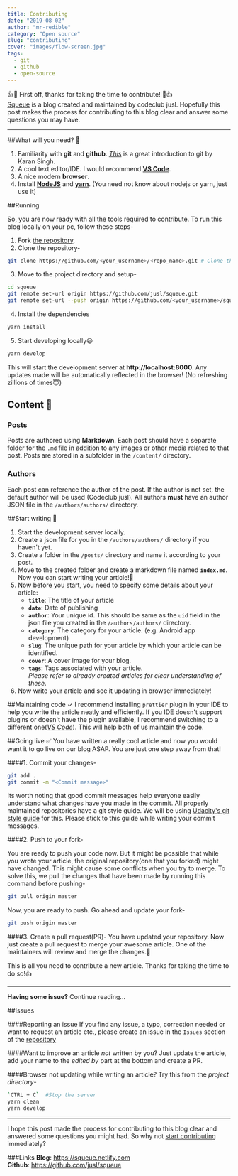 ```yaml
---
title: Contributing
date: "2019-08-02"
author: "mr-redible"
category: "Open source"
slug: "contributing"
cover: "images/flow-screen.jpg"
tags:
  - git
  - github
  - open-source
---
```


👍🎉 First off, thanks for taking the time to contribute! 🎉👍<br/>
[Squeue](https://squeue.netlify.com/) is a blog created and maintained by codeclub jusl. Hopefully this post makes the process for contributing to this blog clear and answer some questions you may have.

---

##What will you need? 🔧

1. Familiarity with **git** and **github**. [_This_](/git-workflow) is a great introduction to git by Karan Singh.
2. A cool text editor/IDE. I would recommend [**VS Code**](https://code.visualstudio.com/).
3. A nice modern **browser**.
4. Install [**NodeJS**](https://nodejs.org/en/download) and [**yarn**](https://yarnpkg.com/lang/en/docs/install). (You need not know about nodejs or yarn, just use it)

##Running

So, you are now ready with all the tools required to contribute. To run this blog locally on your pc, follow these steps-

1. Fork [the repository](https://github.com/jusl/squeue).
2. Clone the repository-

```bash
git clone https://github.com/<your_username>/<repo_name>.git # Clone the project
```

3. Move to the project directory and setup-

```bash
cd squeue
git remote set-url origin https://github.com/jusl/squeue.git
git remote set-url --push origin https://github.com/<your_username>/squeue.git
```

4. Install the dependencies

```bash
yarn install
```

5. Start developing locally😃

```bash
yarn develop
```

This will start the development server at **http://localhost:8000**. Any updates made will be automatically reflected in the browser! (No refreshing zillions of times😇)

## Content 📁

### Posts

Posts are authored using **Markdown**. Each post should have a separate folder for the `.md` file in addition to any images or other media related to that post. Posts are stored in a subfolder in the `/content/` directory.

### Authors

Each post can reference the author of the post. If the author is not set, the default author will be used (Codeclub jusl). All authors **must** have an author JSON file in the `/authors/authors/` directory.

##Start writing 📝

1. Start the development server locally.
2. Create a json file for you in the `/authors/authors/` directory if you haven't yet.
3. Create a folder in the `/posts/` directory and name it according to your post.
4. Move to the created folder and create a markdown file named **`index.md`**. Now you can start writing your article!🎉
5. Now before you start, you need to specify some details about your article:
   - **`title`**: The title of your article
   - **`date`**: Date of publishing
   - **`author`**: Your unique id. This should be same as the `uid` field in the json file you created in the `/authors/authors/` directory.
   - **`category`**: The category for your article. (e.g. Android app development)
   - **`slug`**: The unique path for your article by which your article can be identified.
   - **`cover`**: A cover image for your blog.
   - **`tags`**: Tags associated with your article.
     <br/>_Please refer to already created articles for clear understanding of these_.
6. Now write your article and see it updating in browser immediately!

##Maintaining code ✓
I recommend installing `prettier` plugin in your IDE to help you write the article neatly and efficiently. If you IDE doesn't support plugins or doesn't have the plugin available, I recommend switching to a different one([_VS Code_](https://code.visualstudio.com/)). This will help both of us maintain the code.

##Going live ✅
You have written a really cool article and now you would want it to go live on our blog ASAP. You are just one step away from that!

####1. Commit your changes-

```bash
git add .
git commit -m "<Commit message>"
```

Its worth noting that good commit messages help everyone easily understand what changes have you made in the commit. All properly maintained repositories have a git style guide. We will be using [Udacity's git style guide](https://udacity.github.io/git-styleguide/) for this. Please stick to this guide while writing your commit messages.

####2. Push to your fork-

You are ready to push your code now. But it might be possible that while you wrote your article, the original repository(one that you forked) might have changed. This might cause some conflicts when you try to merge. To solve this, we pull the changes that have been made by running this command before pushing-

```bash
git pull origin master
```

Now, you are ready to push. Go ahead and update your fork-

```bash
git push origin master
```

####3. Create a pull request(PR)-
You have updated your repository. Now just create a pull request to merge your awesome article. One of the maintainers will review and merge the changes.🎉

This is all you need to contribute a new article. Thanks for taking the time to do so!👍

---

**Having some issue?** Continue reading...

##Issues

####Reporting an issue
If you find any issue, a typo, correction needed or want to request an article etc., please create an issue in the `Issues` section of the [repository](https://github.com/jusl/squeue)

####Want to improve an article _not_ written by you?
Just update the article, add your name to the _edited by_ part at the bottom and create a PR.

####Browser not updating while writing an article?
Try this from the _project directory_-

```bash
`CTRL + C`  #Stop the server
yarn clean
yarn develop
```

---

I hope this post made the process for contributing to this blog clear and answered some questions you might had. So why not [start contributing](https://github.com/jusl/squeue) immediately?

###Links
**Blog**: https://squeue.netlify.com<br/>
**Github**: https://github.com/jusl/squeue
